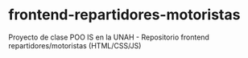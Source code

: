 # frontend-repartidores-motoristas
Proyecto de clase POO IS en la UNAH - Repositorio frontend repartidores/motoristas (HTML/CSS/JS)
